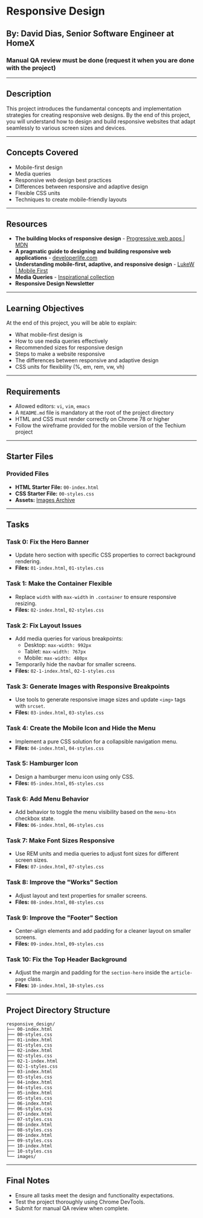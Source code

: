 # Responsive Design

## By: David Dias, Senior Software Engineer at HomeX

### Manual QA review must be done (request it when you are done with the project)

---

## Description

This project introduces the fundamental concepts and implementation strategies for creating responsive web designs. By the end of this project, you will understand how to design and build responsive websites that adapt seamlessly to various screen sizes and devices.

---

## Concepts Covered

- Mobile-first design
- Media queries
- Responsive web design best practices
- Differences between responsive and adaptive design
- Flexible CSS units
- Techniques to create mobile-friendly layouts

---

## Resources

- **The building blocks of responsive design** - [Progressive web apps | MDN](https://developer.mozilla.org/)
- **A pragmatic guide to designing and building responsive web applications** - [developerlife.com](https://developerlife.com/)
- **Understanding mobile-first, adaptive, and responsive design** - [LukeW | Mobile First](https://www.lukew.com/)
- **Media Queries** - [Inspirational collection](https://mediaqueri.es/)
- **Responsive Design Newsletter**

---

## Learning Objectives

At the end of this project, you will be able to explain:

- What mobile-first design is
- How to use media queries effectively
- Recommended sizes for responsive design
- Steps to make a website responsive
- The differences between responsive and adaptive design
- CSS units for flexibility (%, em, rem, vw, vh)

---

## Requirements

- Allowed editors: `vi`, `vim`, `emacs`
- A `README.md` file is mandatory at the root of the project directory
- HTML and CSS must render correctly on Chrome 78 or higher
- Follow the wireframe provided for the mobile version of the Techium project

---

## Starter Files

### Provided Files

- **HTML Starter File:** `00-index.html`
- **CSS Starter File:** `00-styles.css`
- **Assets:** [Images Archive](#)

---

## Tasks

### Task 0: Fix the Hero Banner

- Update hero section with specific CSS properties to correct background rendering.
- **Files:** `01-index.html`, `01-styles.css`

### Task 1: Make the Container Flexible

- Replace `width` with `max-width` in `.container` to ensure responsive resizing.
- **Files:** `02-index.html`, `02-styles.css`

### Task 2: Fix Layout Issues

- Add media queries for various breakpoints:
  - Desktop: `max-width: 992px`
  - Tablet: `max-width: 767px`
  - Mobile: `max-width: 480px`
- Temporarily hide the navbar for smaller screens.
- **Files:** `02-1-index.html`, `02-1-styles.css`

### Task 3: Generate Images with Responsive Breakpoints

- Use tools to generate responsive image sizes and update `<img>` tags with `srcset`.
- **Files:** `03-index.html`, `03-styles.css`

### Task 4: Create the Mobile Icon and Hide the Menu

- Implement a pure CSS solution for a collapsible navigation menu.
- **Files:** `04-index.html`, `04-styles.css`

### Task 5: Hamburger Icon

- Design a hamburger menu icon using only CSS.
- **Files:** `05-index.html`, `05-styles.css`

### Task 6: Add Menu Behavior

- Add behavior to toggle the menu visibility based on the `menu-btn` checkbox state.
- **Files:** `06-index.html`, `06-styles.css`

### Task 7: Make Font Sizes Responsive

- Use REM units and media queries to adjust font sizes for different screen sizes.
- **Files:** `07-index.html`, `07-styles.css`

### Task 8: Improve the "Works" Section

- Adjust layout and text properties for smaller screens.
- **Files:** `08-index.html`, `08-styles.css`

### Task 9: Improve the "Footer" Section

- Center-align elements and add padding for a cleaner layout on smaller screens.
- **Files:** `09-index.html`, `09-styles.css`

### Task 10: Fix the Top Header Background

- Adjust the margin and padding for the `section-hero` inside the `article-page` class.
- **Files:** `10-index.html`, `10-styles.css`

---

## Project Directory Structure

```
responsive_design/
├── 00-index.html
├── 00-styles.css
├── 01-index.html
├── 01-styles.css
├── 02-index.html
├── 02-styles.css
├── 02-1-index.html
├── 02-1-styles.css
├── 03-index.html
├── 03-styles.css
├── 04-index.html
├── 04-styles.css
├── 05-index.html
├── 05-styles.css
├── 06-index.html
├── 06-styles.css
├── 07-index.html
├── 07-styles.css
├── 08-index.html
├── 08-styles.css
├── 09-index.html
├── 09-styles.css
├── 10-index.html
├── 10-styles.css
└── images/
```

---

## Final Notes

- Ensure all tasks meet the design and functionality expectations.
- Test the project thoroughly using Chrome DevTools.
- Submit for manual QA review when complete.
